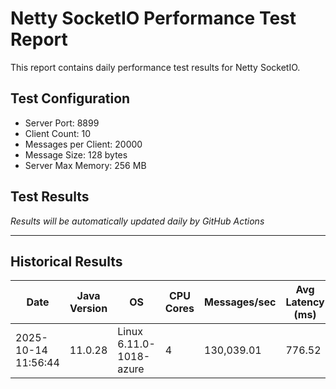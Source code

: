 # Netty SocketIO Performance Test Report

This report contains daily performance test results for Netty SocketIO.

## Test Configuration
- Server Port: 8899
- Client Count: 10
- Messages per Client: 20000
- Message Size: 128 bytes
- Server Max Memory: 256 MB

## Test Results

*Results will be automatically updated daily by GitHub Actions*

---

## Historical Results

| Date | Java Version | OS | CPU Cores | Messages/sec | Avg Latency (ms) | P99 Latency (ms) | Error Rate (%) | Max Heap (MB) | JVM Args | Git Branch | Version | Test Duration (ms) |
|------|-------------|----|-----------|--------------|------------------|------------------|----------------|---------------|-----------|------------|---------|-------------------|
| 2025-10-14 11:56:44 | 11.0.28 | Linux 6.11.0-1018-azure | 4 | 130,039.01 | 776.52 | 1159 | 0.0000 | 256 | -Xms256m -Xmx256m -XX:+UseG1GC -XX:+AlwaysPreTouch | master | 2.0.14-SNAPSHOT | 1538 |
